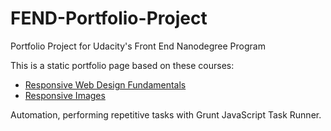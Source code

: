 # FEND-Portfolio-Project

Portfolio Project for Udacity's Front End Nanodegree Program

This is a static portfolio page based on these courses:
* [Responsive Web Design Fundamentals](https://www.udacity.com/course/responsive-web-design-fundamentals--ud893)
* [Responsive Images](https://www.udacity.com/course/responsive-images--ud882)

Automation, performing repetitive tasks with Grunt JavaScript Task Runner.